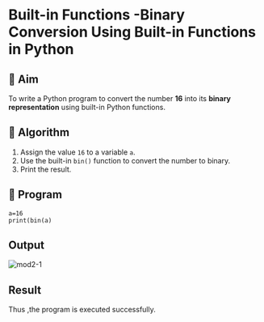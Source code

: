 # Built-in Functions -Binary Conversion Using Built-in Functions in Python

## 🎯 Aim
To write a Python program to convert the number **16** into its **binary representation** using built-in Python functions.

## 🧠 Algorithm
1. Assign the value `16` to a variable `a`.
2. Use the built-in `bin()` function to convert the number to binary.
3. Print the result.

## 🧾 Program
```
a=16 
print(bin(a)
```

## Output
![mod2-1](https://github.com/user-attachments/assets/d92d1b5a-cd1f-456c-82aa-8444599044fd)

## Result
Thus ,the program is executed successfully.
